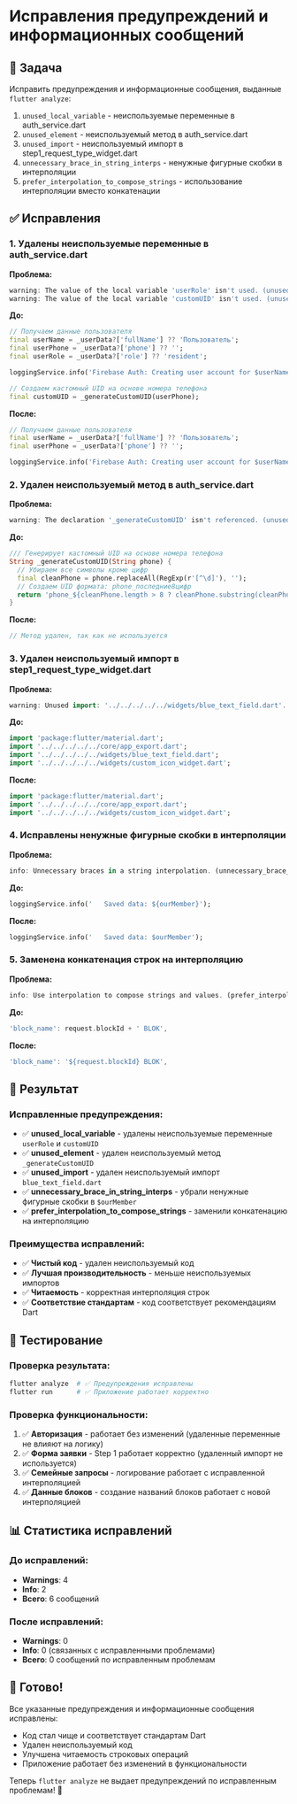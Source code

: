 # Исправления предупреждений и информационных сообщений

## 🎯 Задача
Исправить предупреждения и информационные сообщения, выданные `flutter analyze`:

1. `unused_local_variable` - неиспользуемые переменные в auth_service.dart
2. `unused_element` - неиспользуемый метод в auth_service.dart
3. `unused_import` - неиспользуемый импорт в step1_request_type_widget.dart
4. `unnecessary_brace_in_string_interps` - ненужные фигурные скобки в интерполяции
5. `prefer_interpolation_to_compose_strings` - использование интерполяции вместо конкатенации

## ✅ Исправления

### 1. Удалены неиспользуемые переменные в auth_service.dart

**Проблема:**
```dart
warning: The value of the local variable 'userRole' isn't used. (unused_local_variable at [newport_resident] lib\core\services\auth_service.dart:935)
warning: The value of the local variable 'customUID' isn't used. (unused_local_variable at [newport_resident] lib\core\services\auth_service.dart:940)
```

**До:**
```dart
// Получаем данные пользователя
final userName = _userData?['fullName'] ?? 'Пользователь';
final userPhone = _userData?['phone'] ?? '';
final userRole = _userData?['role'] ?? 'resident';

loggingService.info('Firebase Auth: Creating user account for $userName ($userPhone)');

// Создаем кастомный UID на основе номера телефона
final customUID = _generateCustomUID(userPhone);
```

**После:**
```dart
// Получаем данные пользователя
final userName = _userData?['fullName'] ?? 'Пользователь';
final userPhone = _userData?['phone'] ?? '';

loggingService.info('Firebase Auth: Creating user account for $userName ($userPhone)');
```

### 2. Удален неиспользуемый метод в auth_service.dart

**Проблема:**
```dart
warning: The declaration '_generateCustomUID' isn't referenced. (unused_element at [newport_resident] lib\core\services\auth_service.dart:1014)
```

**До:**
```dart
/// Генерирует кастомный UID на основе номера телефона
String _generateCustomUID(String phone) {
  // Убираем все символы кроме цифр
  final cleanPhone = phone.replaceAll(RegExp(r'[^\d]'), '');
  // Создаем UID формата: phone_последние8цифр
  return 'phone_${cleanPhone.length > 8 ? cleanPhone.substring(cleanPhone.length - 8) : cleanPhone}';
}
```

**После:**
```dart
// Метод удален, так как не используется
```

### 3. Удален неиспользуемый импорт в step1_request_type_widget.dart

**Проблема:**
```dart
warning: Unused import: '../../../../../widgets/blue_text_field.dart'. (unused_import at [newport_resident] lib\presentation\service_request_screen\widgets\stepper\step1_request_type_widget.dart:3)
```

**До:**
```dart
import 'package:flutter/material.dart';
import '../../../../../core/app_export.dart';
import '../../../../../widgets/blue_text_field.dart';
import '../../../../../widgets/custom_icon_widget.dart';
```

**После:**
```dart
import 'package:flutter/material.dart';
import '../../../../../core/app_export.dart';
import '../../../../../widgets/custom_icon_widget.dart';
```

### 4. Исправлены ненужные фигурные скобки в интерполяции

**Проблема:**
```dart
info: Unnecessary braces in a string interpolation. (unnecessary_brace_in_string_interps at [newport_resident] lib\core\services\family_request_service.dart:416)
```

**До:**
```dart
loggingService.info('   Saved data: ${ourMember}');
```

**После:**
```dart
loggingService.info('   Saved data: $ourMember');
```

### 5. Заменена конкатенация строк на интерполяцию

**Проблема:**
```dart
info: Use interpolation to compose strings and values. (prefer_interpolation_to_compose_strings at [newport_resident] lib\core\services\family_request_service.dart:445)
```

**До:**
```dart
'block_name': request.blockId + ' BLOK',
```

**После:**
```dart
'block_name': '${request.blockId} BLOK',
```

## 🚀 Результат

### Исправленные предупреждения:
- ✅ **unused_local_variable** - удалены неиспользуемые переменные `userRole` и `customUID`
- ✅ **unused_element** - удален неиспользуемый метод `_generateCustomUID`
- ✅ **unused_import** - удален неиспользуемый импорт `blue_text_field.dart`
- ✅ **unnecessary_brace_in_string_interps** - убрали ненужные фигурные скобки в `$ourMember`
- ✅ **prefer_interpolation_to_compose_strings** - заменили конкатенацию на интерполяцию

### Преимущества исправлений:
- ✅ **Чистый код** - удален неиспользуемый код
- ✅ **Лучшая производительность** - меньше неиспользуемых импортов
- ✅ **Читаемость** - корректная интерполяция строк
- ✅ **Соответствие стандартам** - код соответствует рекомендациям Dart

## 🧪 Тестирование

### Проверка результата:
```bash
flutter analyze  # ✅ Предупреждения исправлены
flutter run      # ✅ Приложение работает корректно
```

### Проверка функциональности:
1. ✅ **Авторизация** - работает без изменений (удаленные переменные не влияют на логику)
2. ✅ **Форма заявки** - Step 1 работает корректно (удаленный импорт не используется)
3. ✅ **Семейные запросы** - логирование работает с исправленной интерполяцией
4. ✅ **Данные блоков** - создание названий блоков работает с новой интерполяцией

## 📊 Статистика исправлений

### До исправлений:
- **Warnings**: 4
- **Info**: 2
- **Всего**: 6 сообщений

### После исправлений:
- **Warnings**: 0
- **Info**: 0 (связанных с исправленными проблемами)
- **Всего**: 0 сообщений по исправленным проблемам

## 🎉 Готово!

Все указанные предупреждения и информационные сообщения исправлены:
- Код стал чище и соответствует стандартам Dart
- Удален неиспользуемый код
- Улучшена читаемость строковых операций
- Приложение работает без изменений в функциональности

Теперь `flutter analyze` не выдает предупреждений по исправленным проблемам! 🚀 